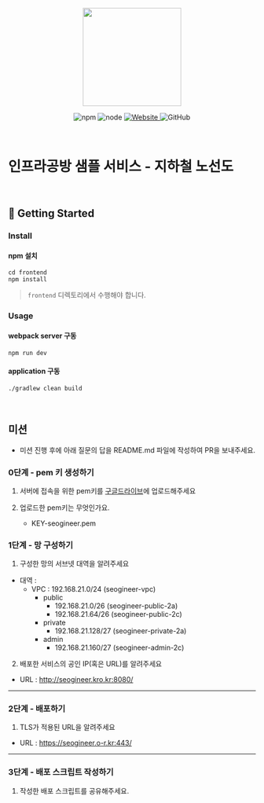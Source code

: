 <p align="center">
    <img width="200px;" src="https://raw.githubusercontent.com/woowacourse/atdd-subway-admin-frontend/master/images/main_logo.png"/>
</p>
<p align="center">
  <img alt="npm" src="https://img.shields.io/badge/npm-%3E%3D%205.5.0-blue">
  <img alt="node" src="https://img.shields.io/badge/node-%3E%3D%209.3.0-blue">
  <a href="https://edu.nextstep.camp/c/R89PYi5H" alt="nextstep atdd">
    <img alt="Website" src="https://img.shields.io/website?url=https%3A%2F%2Fedu.nextstep.camp%2Fc%2FR89PYi5H">
  </a>
  <img alt="GitHub" src="https://img.shields.io/github/license/next-step/atdd-subway-service">
</p>

<br>

# 인프라공방 샘플 서비스 - 지하철 노선도

<br>

## 🚀 Getting Started

### Install
#### npm 설치
```
cd frontend
npm install
```
> `frontend` 디렉토리에서 수행해야 합니다.

### Usage
#### webpack server 구동
```
npm run dev
```
#### application 구동
```
./gradlew clean build
```
<br>

## 미션

* 미션 진행 후에 아래 질문의 답을 README.md 파일에 작성하여 PR을 보내주세요.

### 0단계 - pem 키 생성하기

1. 서버에 접속을 위한 pem키를 [구글드라이브](https://drive.google.com/drive/folders/1dZiCUwNeH1LMglp8dyTqqsL1b2yBnzd1?usp=sharing)에 업로드해주세요

2. 업로드한 pem키는 무엇인가요. 
   - KEY-seogineer.pem

### 1단계 - 망 구성하기
1. 구성한 망의 서브넷 대역을 알려주세요
- 대역 : 
  - VPC : 192.168.21.0/24 (seogineer-vpc)
    - public
      - 192.168.21.0/26 (seogineer-public-2a)
      - 192.168.21.64/26 (seogineer-public-2c)
    - private
      - 192.168.21.128/27 (seogineer-private-2a)
    - admin
      - 192.168.21.160/27 (seogineer-admin-2c)

2. 배포한 서비스의 공인 IP(혹은 URL)를 알려주세요

- URL : http://seogineer.kro.kr:8080/



---

### 2단계 - 배포하기
1. TLS가 적용된 URL을 알려주세요

- URL : https://seogineer.o-r.kr:443/

---

### 3단계 - 배포 스크립트 작성하기

1. 작성한 배포 스크립트를 공유해주세요.


